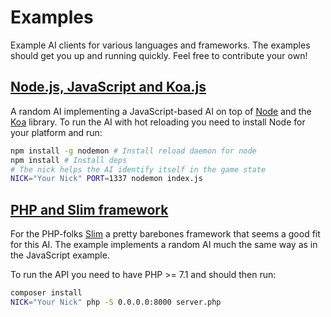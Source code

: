 # Examples

Example AI clients for various languages and frameworks.
The examples should get you up and running quickly.
Feel free to contribute your own!

## [Node.js, JavaScript and Koa.js](/node-js-koa)

A random AI implementing a JavaScript-based AI on top of [Node](https://nodejs.org/en/) and the [Koa](https://koajs.com/) library.
To run the AI with hot reloading you need to install Node for your platform and run:

```sh
npm install -g nodemon # Install reload daemon for node
npm install # Install deps
# The nick helps the AI identify itself in the game state
NICK="Your Nick" PORT=1337 nodemon index.js
```

## [PHP and Slim framework](/php-slim)

For the PHP-folks [Slim](https://www.slimframework.com/) a pretty barebones framework that seems a good fit for this AI.
The example implements a random AI much the same way as in the JavaScript example.

To run the API you need to have PHP >= 7.1 and should then run:

```sh
composer install
NICK="Your Nick" php -S 0.0.0.0:8000 server.php
```
